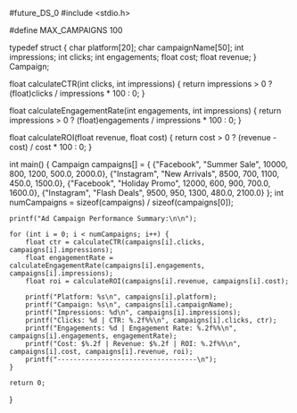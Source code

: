 #future_DS_0
#include <stdio.h>

#define MAX_CAMPAIGNS 100

typedef struct {
    char platform[20];
    char campaignName[50];
    int impressions;
    int clicks;
    int engagements;
    float cost;
    float revenue;
} Campaign;

float calculateCTR(int clicks, int impressions) {
    return impressions > 0 ? (float)clicks / impressions * 100 : 0;
}

float calculateEngagementRate(int engagements, int impressions) {
    return impressions > 0 ? (float)engagements / impressions * 100 : 0;
}

float calculateROI(float revenue, float cost) {
    return cost > 0 ? (revenue - cost) / cost * 100 : 0;
}

int main() {
    Campaign campaigns[] = {
        {"Facebook", "Summer Sale", 10000, 800, 1200, 500.0, 2000.0},
        {"Instagram", "New Arrivals", 8500, 700, 1100, 450.0, 1500.0},
        {"Facebook", "Holiday Promo", 12000, 600, 900, 700.0, 1600.0},
        {"Instagram", "Flash Deals", 9500, 950, 1300, 480.0, 2100.0}
    };
    int numCampaigns = sizeof(campaigns) / sizeof(campaigns[0]);

    printf("Ad Campaign Performance Summary:\n\n");

    for (int i = 0; i < numCampaigns; i++) {
        float ctr = calculateCTR(campaigns[i].clicks, campaigns[i].impressions);
        float engagementRate = calculateEngagementRate(campaigns[i].engagements, campaigns[i].impressions);
        float roi = calculateROI(campaigns[i].revenue, campaigns[i].cost);

        printf("Platform: %s\n", campaigns[i].platform);
        printf("Campaign: %s\n", campaigns[i].campaignName);
        printf("Impressions: %d\n", campaigns[i].impressions);
        printf("Clicks: %d | CTR: %.2f%%\n", campaigns[i].clicks, ctr);
        printf("Engagements: %d | Engagement Rate: %.2f%%\n", campaigns[i].engagements, engagementRate);
        printf("Cost: $%.2f | Revenue: $%.2f | ROI: %.2f%%\n", campaigns[i].cost, campaigns[i].revenue, roi);
        printf("-----------------------------------\n");
    }

    return 0;
}